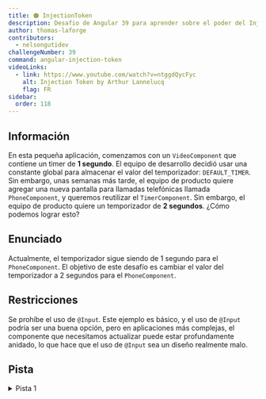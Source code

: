 ```yaml
---
title: 🟠 InjectionToken
description: Desafio de Angular 39 para aprender sobre el poder del InjectionToken
author: thomas-laforge
contributors:
  - nelsongutidev
challengeNumber: 39
command: angular-injection-token
videoLinks:
  - link: https://www.youtube.com/watch?v=ntggdQycFyc
    alt: Injection Token by Arthur Lannelucq
    flag: FR
sidebar:
  order: 118
---
```


## Información

En esta pequeña aplicación, comenzamos con un `VideoComponent` que contiene un timer de **1 segundo**. El equipo de desarrollo decidió usar una constante global para almacenar el valor del temporizador: `DEFAULT_TIMER`. Sin embargo, unas semanas más tarde, el equipo de producto quiere agregar una nueva pantalla para llamadas telefónicas llamada `PhoneComponent`, y queremos reutilizar el `TimerComponent`. Sin embargo, el equipo de producto quiere un temporizador de **2 segundos**. ¿Cómo podemos lograr esto?

## Enunciado

Actualmente, el temporizador sigue siendo de 1 segundo para el `PhoneComponent`. El objetivo de este desafío es cambiar el valor del temporizador a 2 segundos para el `PhoneComponent`.

## Restricciones

Se prohíbe el uso de `@Input`. Este ejemplo es básico, y el uso de `@Input` podría ser una buena opción, pero en aplicaciones más complejas, el componente que necesitamos actualizar puede estar profundamente anidado, lo que hace que el uso de `@Input` sea un diseño realmente malo.

## Pista

<details>
  <summary>Pista 1</summary>

Mirar este [blog post](https://itnext.io/stop-being-scared-of-injectiontokens-ab22f72f0fe9) puede ser de gran ayuda.

</details>
